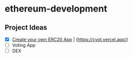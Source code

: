 # ethereum-development

## Project Ideas

- [x] [Create your own ERC20 App](./cyot/README.md) | (https://cyot.vercel.app/)
- [ ] Voting App
- [ ] DEX
